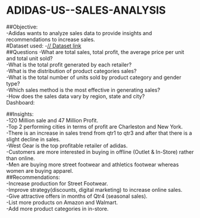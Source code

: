 # ADIDAS-US--SALES-ANALYSIS  
##Objective:  
-Adidas wants to analyze sales data to provide insights and recommendations to increase sales.  
#Dataset used:
-<a href="https://github.com/SahasraKalwa/ADIDAS-US--SALES-ANALYSIS/blob/main/Adidas_Sales_PracticeSet-5_dataset.xlsx">// Dataset link </a>  
##Questions
-What are total sales, total profit, the average price per unit and total unit sold?  
-What is the total profit generated by each retailer?  
-What is the distribution of product categories sales?  
-What is the total number of units sold by product category and gender type?  
-Which sales method is the most effective in generating sales?  
-How does the sales data vary by region, state and city?  
Dashboard:  

##Insights:  
-120 Million sale and 47 Million Profit.  
-Top 2 performing cities in terms of profit are Charleston and New York.  
-There is an increase in sales trend from qtr1 to qtr3 and after that there is a slight decline in sales.  
-West Gear is the top profitable retailer of adidas.  
-Customers are more interested in buying in offline (Outlet & In-Store) rather than online.  
-Men are buying more street footwear and athletics footwear whereas women are buying apparel.  
##Recommendations:  
-Increase production for Street Footwear.  
-Improve strategy(discounts, digital marketing) to increase online sales.  
-Give attractive offers in months of Qtr4 (seasonal sales).  
-List more products on Amazon and Walmart.  
-Add more product categories in in-store.  
